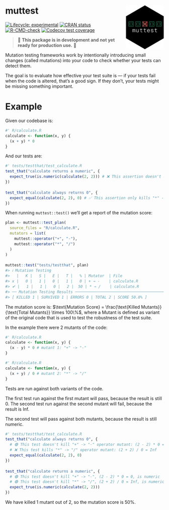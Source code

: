 
<!-- README.md is generated from README.Rmd. Please edit that file -->

# muttest <img src="man/figures/logo.png" align="right" alt="" width="120" />

<!-- badges: start -->

[![Lifecycle:
experimental](https://img.shields.io/badge/lifecycle-experimental-orange.svg)](https://lifecycle.r-lib.org/articles/stages.html#experimental)
[![CRAN
status](https://www.r-pkg.org/badges/version/muttest)](https://CRAN.R-project.org/package=muttest)
[![R-CMD-check](https://github.com/jakubsob/muttest/actions/workflows/R-CMD-check.yaml/badge.svg)](https://github.com/jakubsob/muttest/actions/workflows/R-CMD-check.yaml)
[![Codecov test
coverage](https://codecov.io/gh/jakubsob/muttest/graph/badge.svg)](https://app.codecov.io/gh/jakubsob/muttest)
<!-- badges: end -->

> 🚧 **This package is in development and not yet ready for production
> use.** 🚧

Mutation testing frameworks work by intentionally introducing small
changes (called mutations) into your code to check whether your tests
can detect them.

The goal is to evaluate how effective your test suite is — if your tests
fail when the code is altered, that’s a good sign. If they don’t, your
tests might be missing something important.

# Example

Given our codebase is:

``` r
#' R/calculate.R
calculate <- function(x, y) {
  (x + y) * 0
}
```

And our tests are:

``` r
#' tests/testthat/test_calculate.R
test_that("calculate returns a numeric", {
  expect_true(is.numeric(calculate(2, 2))) # ❌ This assertion doesn't kill mutants
})

test_that("calculate always returns 0", {
  expect_equal(calculate(2, 2), 0) # ✅ This assertion only kills "*" -> "/" mutant
})
```

When running `muttest::test()` we’ll get a report of the mutation score:

``` r
plan <- muttest::test_plan(
  source_files = "R/calculate.R",
  mutators = list(
    muttest::operator("+", "-"),
    muttest::operator("*", "/")
  )
)

muttest::test("tests/testthat", plan)
#> ℹ Mutation Testing
#>   |   K |   S |   E |   T |   % | Mutator  | File
#> x |   0 |   1 |   0 |   1 |   0 | + → -    | calculate.R
#> ✔ |   1 |   1 |   0 |   2 |  50 | * → /    | calculate.R
#> ── Mutation Testing Results ────────────────────────────────────────────────────
#> [ KILLED 1 | SURVIVED 1 | ERRORS 0 | TOTAL 2 | SCORE 50.0% ]
```

The mutation score is:
$\text{Mutation Score} = \frac{\text{Killed Mutants}}{\text{Total Mutants}} \times 100\%$,
where a Mutant is defined as variant of the original code that is used
to test the robustness of the test suite.

In the example there were 2 mutants of the code:

``` r
#' R/calculate.R
calculate <- function(x, y) {
  (x - y) * 0 # mutant 1: "+" -> "-"
}
```

``` r
#' R/calculate.R
calculate <- function(x, y) {
  (x + y) / 0 # mutant 2: "*" -> "/"
}
```

Tests are run against both variants of the code.

The first test run against the first mutant will pass, because the
result is still 0. The second test run against the second mutant will
fail, because the result is Inf.

The second test will pass against both mutants, because the result is
still numeric.

``` r
#' tests/testthat/test_calculate.R
test_that("calculate always returns 0", {
  # 🟢 This test doesn't kill "+" -> "-" operator mutant: (2 - 2) * 0 = 0
  # ❌ This test kills "*" -> "/" operator mutant: (2 + 2) / 0 = Inf
  expect_equal(calculate(2, 2), 0)
})

test_that("calculate returns a numeric", {
  # 🟢 This test doesn't kill "+" -> "-", (2 - 2) * 0 = 0, is numeric
  # 🟢 This test doesn't kill "*" -> "/", (2 + 2) / 0 = Inf, is numeric
  expect_true(is.numeric(calculate(2, 2)))
})
```

We have killed 1 mutant out of 2, so the mutation score is 50%.

